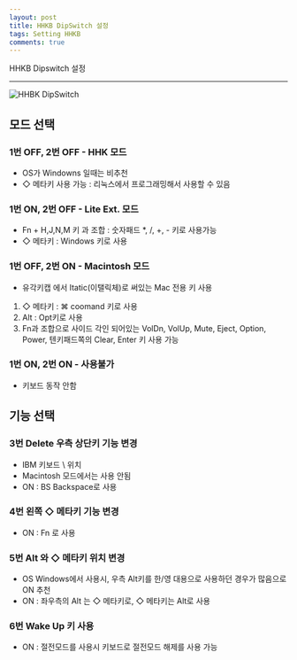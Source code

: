 ```yaml
---
layout: post
title: HHKB DipSwitch 설정
tags: Setting HHKB
comments: true
---
```


HHKB Dipswitch 설정

---
![HHBK DipSwitch](https://i.imgur.com/xYgEitj.png)

## 모드 선택
### 1번 OFF, 2번 OFF - HHK 모드
 - OS가 Windowns 일때는 비추천
 - ◇ 메타키 사용 가능 : 리눅스에서 프로그래밍해서 사용할 수 있음
### 1번 ON, 2번 OFF - Lite Ext. 모드
  - Fn + H,J,N,M 키 과 조합 : 숫자패드 *, /, +, - 키로 사용가능
  - ◇ 메타키 : Windows 키로 사용
### 1번 OFF, 2번 ON - Macintosh 모드
 - 유각키캡 에서 Itatic(이탤릭체)로 써있는 Mac 전용 키 사용
  1. ◇ 메타키 : ⌘ coomand 키로 사용
  2. Alt : Opt키로 사용
  3. Fn과 조합으로 사이드 각인 되어있는 VolDn, VolUp, Mute, Eject, Option, Power, 텐키패드쪽의 Clear, Enter 키 사용 가능
### 1번 ON, 2번 ON - 사용불가
 - 키보드 동작 안함

## 기능 선택
### 3번 Delete 우측 상단키 기능 변경
 - IBM 키보드 \ 위치
 - Macintosh 모드에서는 사용 안됨
 - ON : BS Backspace로 사용
### 4번 왼쪽 ◇ 메타키 기능 변경
 - ON : Fn 로 사용
### 5번 Alt 와 ◇ 메타키 위치 변경
 - OS Windows에서 사용시, 우측 Alt키를 한/영 대용으로 사용하던 경우가 많음으로 ON 추천
 - ON : 좌우측의 Alt 는 ◇ 메타키로, ◇ 메타키는 Alt로 사용
### 6번 Wake Up 키 사용
 - ON : 절전모드를 사용시 키보드로 절전모드 해제를 사용 가능